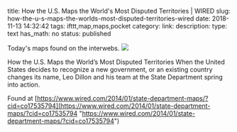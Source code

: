 title: How the U.S. Maps the World's Most Disputed Territories | WIRED
slug: how-the-u-s-maps-the-worlds-most-disputed-territories-wired
date: 2018-11-13 14:32:42
tags: ifttt,map,maps,pocket
category: 
link: 
description: 
type: text
has_math: no
status: published

Today's maps found on the interwebs. ![](https://www.wired.com/images_blogs/wiredscience/2014/01/southsudan-660x518.jpg)  
  

How the U.S. Maps the World’s Most Disputed Territories When the United States decides to recognize a new government, or an existing country changes its name, Leo Dillon and his team at the State Department spring into action.  
  

Found at [https://www.wired.com/2014/01/state-department-maps/?cid=co17535794](https://www.wired.com/2014/01/state-department-maps/?cid=co17535794 "https://www.wired.com/2014/01/state-department-maps/?cid=co17535794")



